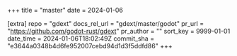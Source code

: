 +++
title = "master"
date = 2024-01-06

[extra]
repo = "gdext"
docs_rel_url = "gdext/master/godot"
pr_url = "https://github.com/godot-rust/gdext"
pr_author = ""
sort_key = 9999-01-01
date_time = 2024-01-06T18:02:49Z
commit_sha = "e3644a0348b4d6fe952007cebd94d1d3f5ddfd86"
+++


